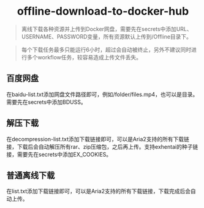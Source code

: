 <h1 align="center">offline-download-to-docker-hub</h1>

> 离线下载各种资源并上传到Docker网盘，需要先在secrets中添加URL、USERNAME、PASSWORD变量，所有资源默认上传到/Offline目录下。

> 每个下载任务最多只能运行6小时，超过会自动被终止，另外不建议同时进行多个workflow任务，较容易造成上传文件丢失。

## 百度网盘
在baidu-list.txt添加网盘文件路径即可，例如/folder/files.mp4，也可以是目录。需要先在secrets中添加BDUSS。

## 解压下载
在decompression-list.txt添加下载链接即可，可以是Aria2支持的所有下载链接，下载后会自动解压所有rar、zip压缩包，之后再上传。支持exhentai的种子链接，需要先在secrets中添加EX_COOKIES。

## 普通离线下载
在list.txt添加下载链接即可，可以是Aria2支持的所有下载链接，下载完成后会自动上传。
